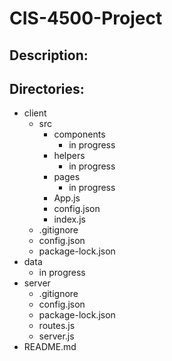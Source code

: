 # CIS-4500-Project
## Description:


## Directories:
- client
    - src 
        - components
            - in progress
        - helpers
            - in progress
        - pages
            - in progress
        - App.js
        - config.json
        - index.js
    - .gitignore
    - config.json
    - package-lock.json
- data
    - in progress
- server
    - .gitignore
    - config.json
    - package-lock.json
    - routes.js
    - server.js
- README.md
